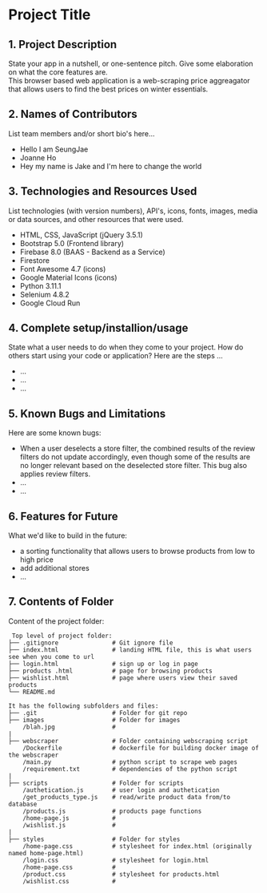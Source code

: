# Project Title

## 1. Project Description

State your app in a nutshell, or one-sentence pitch. Give some elaboration on what the core features are.  
This browser based web application is a web-scraping price aggreagator that allows users to find the best prices on winter essentials.

## 2. Names of Contributors
List team members and/or short bio's here...

- Hello I am SeungJae
- Joanne Ho
- Hey my name is Jake and I'm here to change the world

## 3. Technologies and Resources Used

List technologies (with version numbers), API's, icons, fonts, images, media or data sources, and other resources that were used.

- HTML, CSS, JavaScript (jQuery 3.5.1)
- Bootstrap 5.0 (Frontend library)
- Firebase 8.0 (BAAS - Backend as a Service)
- Firestore
- Font Awesome 4.7 (icons)
- Google Material Icons (icons)
- Python 3.11.1
- Selenium 4.8.2
- Google Cloud Run

## 4. Complete setup/installion/usage

State what a user needs to do when they come to your project. How do others start using your code or application?
Here are the steps ...

- ...
- ...
- ...

## 5. Known Bugs and Limitations

Here are some known bugs:

- When a user deselects a store filter, the combined results of the review filters do not update accordingly, even though some of the results are no longer relevant based on the deselected store filter. This bug also applies review filters. 
- ...
- ...

## 6. Features for Future

What we'd like to build in the future:

- a sorting functionality that allows users to browse products from low to high price
- add additional stores
- ...

## 7. Contents of Folder

Content of the project folder:

```
 Top level of project folder:
├── .gitignore               # Git ignore file
├── index.html               # landing HTML file, this is what users see when you come to url
├── login.html               # sign up or log in page
├── products .html           # page for browsing products 
├── wishlist.html            # page where users view their saved products 
└── README.md

It has the following subfolders and files:
├── .git                     # Folder for git repo
├── images                   # Folder for images
    /blah.jpg                # 
|
├── webscraper               # Folder containing webscraping script
    /Dockerfile              # dockerfile for building docker image of the webscraper
    /main.py                 # python script to scrape web pages
    /requirement.txt         # dependencies of the python script
|
├── scripts                  # Folder for scripts
    /authetication.js        # user login and authetication
    /get_products_type.js    # read/write product data from/to database 
    /products.js             # products page functions 
    /home-page.js            #
    /wishlist.js             #
|
├── styles                   # Folder for styles
    /home-page.css           # stylesheet for index.html (originally named home-page.html)
    /login.css               # stylesheet for login.html
    /home-page.css           # 
    /product.css             # stylesheet for products.html
    /wishlist.css            #



```
